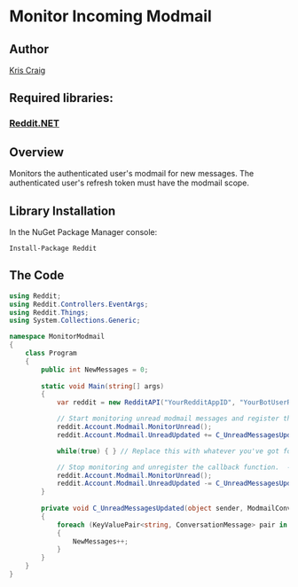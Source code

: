 # Monitor Incoming Modmail

## Author

[Kris Craig](../../../docs/contributors/Kris%20Craig.md)

## Required libraries:

### [Reddit.NET](https://github.com/sirkris/Reddit.NET)

## Overview

Monitors the authenticated user's modmail for new messages.  The authenticated user's refresh token must have the modmail scope.

## Library Installation

In the NuGet Package Manager console:

    Install-Package Reddit

## The Code

```c#
using Reddit;
using Reddit.Controllers.EventArgs;
using Reddit.Things;
using System.Collections.Generic;

namespace MonitorModmail
{
	class Program
	{
		public int NewMessages = 0;
		
		static void Main(string[] args)
		{
			var reddit = new RedditAPI("YourRedditAppID", "YourBotUserRefreshToken");

			// Start monitoring unread modmail messages and register the callback function.  --Kris
			reddit.Account.Modmail.MonitorUnread();
			reddit.Account.Modmail.UnreadUpdated += C_UnreadMessagesUpdated();

			while(true) { } // Replace this with whatever you've got for a program loop.  The monitoring will run asynchronously in a separate thread.  --Kris

			// Stop monitoring and unregister the callback function.  --Kris
			reddit.Account.Modmail.MonitorUnread();
			reddit.Account.Modmail.UnreadUpdated -= C_UnreadMessagesUpdated();
		}
		
		private void C_UnreadMessagesUpdated(object sender, ModmailConversationsEventArgs e)
		{
			foreach (KeyValuePair<string, ConversationMessage> pair in e.AddedMessages)
			{
				NewMessages++;
			}
		}
	}
}
```
